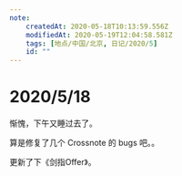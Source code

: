 ```yaml
---
note:
    createdAt: 2020-05-18T10:13:59.556Z
    modifiedAt: 2020-05-19T12:04:58.581Z
    tags: [地点/中国/北京, 日记/2020/5]
    id: ""
---
```

# 2020/5/18
惭愧，下午又睡过去了。    

算是修复了几个 Crossnote 的 bugs 吧。。

更新了下《剑指Offer》。
